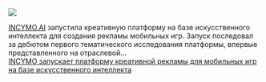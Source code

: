 <!--2025-03-28 14:11:51-->
<div class="yb">
  <div class="rss smaller1 habr"><img src="https://habrastorage.org/getpro/habr/upload_files/e62/cca/26e/e62cca26e626462e6fa64542512fa828.png" /><p><a href="http://INCYMO.AI">INCYMO.AI</a>&nbsp;запустила креативную платформу на базе искусственного интеллекта для создания рекламы мобильных игр. Запуск последовал за дебютом первого тематического исследования платформы, впервые представленного на отраслевой... <br><a class="light" href="https://habr.com/ru/companies/bothub/news/895394/?utm_source=habrahabr&utm_medium=rss&utm_campaign=895394">INCYMO запускает платформу креативной рекламы для мобильных игр на базе искусственного интеллекта</a></div>
</div>
